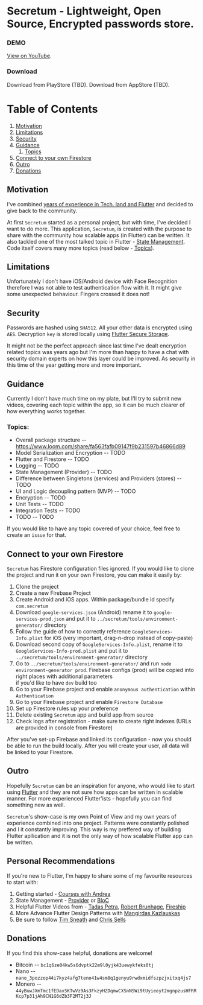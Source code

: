 # Secretum - Lightweight, Open Source, Encrypted passwords store.

### DEMO
[View on YouTube](https://youtu.be/HfjjZviBcg4).

### Download
Download from PlayStore (TBD).
Download from AppStore (TBD).

# Table of Contents
1. [Motivation](#motivation)
2. [Limitations](#limitations)
3. [Security](#security)
4. [Guidance](#guidance)
    1. [Topics](#topics)
5. [Connect to your own Firestore](#connect-to-your-own-firestore)
6. [Outro](#outro)
7. [Donations](#donations)

## Motivation

I've combined [years of experience in Tech. land and Flutter](https://deimantas.dev) and decided to give back to the community.

At first `Secretum` started as a personal project, but with time, I've decided I want to do more. This application, `Secretum`, is created with the purpose to share with the community how scalable apps (in Flutter) can be written. It also tackled one of the most talked topic in Flutter - [State Management](https://flutter.dev/docs/development/data-and-backend/state-mgmt/options). Code itself covers many more topics (read below - [Topics](#topics)).

## Limitations
Unfortunately I don't have iOS/Android device with Face Recognition therefore I was not able to test authentication flow with it. It might give some unexpected behaviour. Fingers crossed it does not!

## Security
Passwords are hashed using `SHA512`. All your other data is encrypted using `AES`.
Decryption `key` is stored locally using [Flutter Secure Storage](https://pub.dev/packages/flutter_secure_storage).

It might not be the perfect approach since last time I've dealt encryption related topics was years ago but I'm more than happy to have a chat with security domain experts on how this layer could be improved. As security in this time of the year getting more and more important. 

## Guidance
Currently I don't have much time on my plate, but I'll try to submit new videos, covering each topic within the app, so it can be much clearer of how everything works together.

### Topics:
- Overall package structure
-- https://www.loom.com/share/fa563fafb09147f9b231597b46866d89
- Model Serialization and Encryption
-- TODO
- Flutter and Firestore
-- TODO
- Logging
-- TODO
- State Management (Provider)
-- TODO
- Difference between Singletons (services) and Providers (stores)
-- TODO
- UI and Logic decoupling pattern (MVP)
-- TODO
- Encryption
-- TODO
- Unit Tests
-- TODO
- Integration Tests
-- TODO
- TODO
-- TODO

If you would like to have any topic covered of your choice, feel free to create an `issue` for that.

## Connect to your own Firestore
`Secretum` has Firestore configuration files ignored. If you would like to clone the project and run it on your own Firestore, you can make it easily by: 
1. Clone the project
2. Create a new Firebase Project
3. Create Android and iOS apps. Within package/bundle id specify `com.secretum`
4. Download `google-services.json` (Android) rename it to `google-services-prod.json` and put it to `../secretum/tools/environment-generator/` directory
5. Follow the guide of how to correctly reference `GoogleServices-Info.plist` for iOS (very important, drag-n-drop instead of copy-paste)
6. Download second copy of `GoogleServices-Info.plist`, rename it to `GoogleServices-Info-prod.plist` and put it to `../secretum/tools/environment-generator/` directory
7. Go to `../secretum/tools/environment-generator/` and run `node environment-generator prod`. Firebase configs (prod) will be copied into right places with additional parameters  
if you'd like to have `dev` build too
8. Go to your Firebase project and enable `anonymous authentication` within `Authentication`
9. Go to your Firebase project and enable `Firestore Database`
10. Set up Firestore rules up your preference
11. Delete existing `Secretum` app and build app from source
12. Check logs after registration - make sure to create right indexes (URLs are provided in console from Firestore)

After you've set-up Firebase and linked its configuration - now you should be able to run the build locally. After you will create your user, all data will be linked to your Firestore.

## Outro
Hopefully `Secretum` can be an inspiration for anyone, who would like to start using [Flutter](https://flutter.dev) and they are not sure how apps can be written in scalable manner.
For more experienced Flutter'ists - hopefully you can find something new as well.

`Secretum`'s show-case is my own Point of View and my own years of experience combined into one project. Patterns were constantly polished and I it constantly improving. This way is my preffered way of building Flutter apllication and it is not the only way of how scalable Flutter app can be written. 

## Personal Recommendations
If you're new to Flutter, I'm happy to share some of my favourite resources to start with:
1. Getting started - [Courses with Andrea](https://codewithandrea.com/)
2. State Management - [Provider](https://pub.dev/packages/provider) or [BloC](https://pub.dev/packages/flutter_bloc)
3. Helpful Flutter Videos from - [Tadas Petra](https://www.youtube.com/c/TadasPetra/videos), [Robert Brunhage](https://www.youtube.com/c/RobertBrunhage/videos), [Fireship](https://www.youtube.com/c/AngularFirebase/videos)
4. More Advance Flutter Design Patterns with [Mangirdas Kazlauskas](https://mkobuolys.medium.com/)
5. Be sure to follow [Tim Sneath](https://twitter.com/timsneath) and [Chris Sells](https://medium.com/@csells_18027)

## Donations
If you find this show-case helpful, donations are welcome!
- Bitcoin
-- `bc1q6ze04kw5s6dvptk22m9l0yjk43uewykfeks0tj`
- Nano
-- `nano_3pozzop44i7kyz4afg7teno41w4sm8q1genyu9rwdxmidfszpzjxitxq4js7`
- Monero
-- `44yBuwJXmTmc1fEDaxSKTwVz9As3FkzyHZDqmwCXSnNSWi9tUyieeyt2mgnpzusHFRRKcp7p31jAh9CN1G6dZb3F2MT2j3J`

